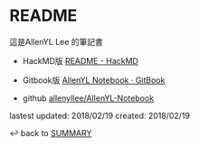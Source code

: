 # README

這是AllenYL Lee 的筆記書

- HackMD版 [README - HackMD](https://hackmd.io/c/B1z0J55LM/https%3A%2F%2Fhackmd.io%2FBwYwhgzAjAbArAUwLQE4AmIpICwwEwBmSwYADMnDAigOw0JhwQylA%3D%3D%3D%3Fview)

- Gitbook版 [AllenYL Notebook · GitBook](https://www.gitbook.com/book/allenyllee/allenyl-notebook/details)

- github [allenyllee/AllenYL-Notebook](https://github.com/allenyllee/AllenYL-Notebook)

lastest updated: 2018/02/19
created: 2018/02/19

↩️ back to [SUMMARY](SUMMARY.md)